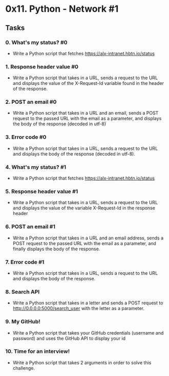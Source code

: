 # 0x11. Python - Network #1

## Tasks
### 0. What's my status? #0
- Write a Python script that fetches https://alx-intranet.hbtn.io/status

### 1. Response header value #0
- Write a Python script that takes in a URL, sends a request to the URL and displays the value of the X-Request-Id variable found in the header of the response.

### 2. POST an email #0
- Write a Python script that takes in a URL and an email, sends a POST request to the passed URL with the email as a parameter, and displays the body of the response (decoded in utf-8)

### 3. Error code #0
- Write a Python script that takes in a URL, sends a request to the URL and displays the body of the response (decoded in utf-8).

### 4. What's my status? #1
- Write a Python script that fetches https://alx-intranet.hbtn.io/status

### 5. Response header value #1
- Write a Python script that takes in a URL, sends a request to the URL and displays the value of the variable X-Request-Id in the response header

### 6. POST an email #1
- Write a Python script that takes in a URL and an email address, sends a POST request to the passed URL with the email as a parameter, and finally displays the body of the response.

### 7. Error code #1
- Write a Python script that takes in a URL, sends a request to the URL and displays the body of the response.

### 8. Search API
- Write a Python script that takes in a letter and sends a POST request to http://0.0.0.0:5000/search_user with the letter as a parameter.

### 9. My GitHub!
- Write a Python script that takes your GitHub credentials (username and password) and uses the GitHub API to display your id

### 10. Time for an interview!
- Write a Python script that takes 2 arguments in order to solve this challenge.
